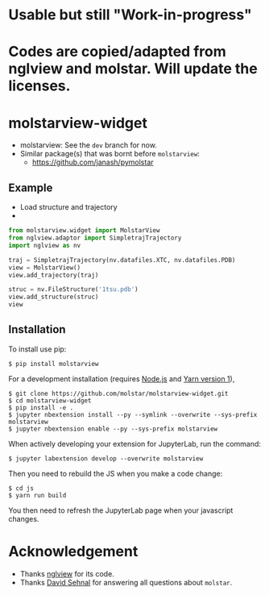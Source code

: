 # Usable but still "Work-in-progress"
# Codes are copied/adapted from nglview and molstar. Will update the licenses.

molstarview-widget
==================

- molstarview: See the `dev` branch for now.
- Similar package(s) that was bornt before `molstarview`:
    - https://github.com/janash/pymolstar

Example
-------

- Load structure and trajectory
- 
```python
from molstarview.widget import MolstarView
from nglview.adaptor import SimpletrajTrajectory
import nglview as nv

traj = SimpletrajTrajectory(nv.datafiles.XTC, nv.datafiles.PDB)
view = MolstarView()
view.add_trajectory(traj)

struc = nv.FileStructure('1tsu.pdb')
view.add_structure(struc)
view
```

Installation
------------

To install use pip:

    $ pip install molstarview

For a development installation (requires [Node.js](https://nodejs.org) and [Yarn version 1](https://classic.yarnpkg.com/)),

    $ git clone https://github.com/molstar/molstarview-widget.git
    $ cd molstarview-widget
    $ pip install -e .
    $ jupyter nbextension install --py --symlink --overwrite --sys-prefix molstarview
    $ jupyter nbextension enable --py --sys-prefix molstarview

When actively developing your extension for JupyterLab, run the command:

    $ jupyter labextension develop --overwrite molstarview

Then you need to rebuild the JS when you make a code change:

    $ cd js
    $ yarn run build

You then need to refresh the JupyterLab page when your javascript changes.

# Acknowledgement
- Thanks [nglview](https://github.com/nglviewer/nglview) for its code.
- Thanks [David Sehnal](https://github.com/dsehnal) for answering all questions about `molstar`.
